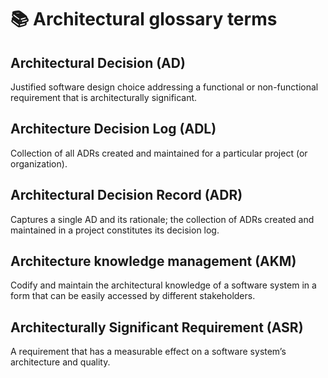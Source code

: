 # 📚 Architectural glossary terms

## Architectural Decision (AD)

Justified software design choice addressing a functional or non-functional requirement that is
architecturally significant.

## Architecture Decision Log (ADL)

Collection of all ADRs created and maintained for a particular project (or organization).

## Architectural Decision Record (ADR)

Captures a single AD and its rationale; the collection of ADRs created and maintained in a project
constitutes its decision log.

## Architecture knowledge management (AKM)

Codify and maintain the architectural knowledge of a software system in a form that can be easily
accessed by different stakeholders.

## Architecturally Significant Requirement (ASR)

A requirement that has a measurable effect on a software system’s architecture and quality.
